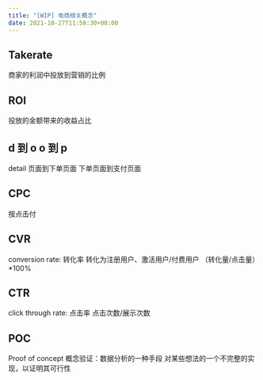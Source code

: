 ```yaml
---
title: "[WIP] 电商相关概念"
date: 2021-10-27T11:58:30+08:00
---
```


## Takerate

商家的利润中投放到营销的比例

## ROI

投放的金额带来的收益占比

## d 到 o o 到 p

detail 页面到下单页面
下单页面到支付页面

## CPC

按点击付

## CVR

conversion rate: 转化率 转化为注册用户、激活用户/付费用户 （转化量/点击量）\*100%

## CTR

click through rate: 点击率 点击次数/展示次数

## POC

Proof of concept 概念验证：数据分析的一种手段
对某些想法的一个不完整的实现，以证明其可行性

<!-- 提供关键词和人群定向推荐
CPS分佣模式
人群定向的品牌推广 -->
